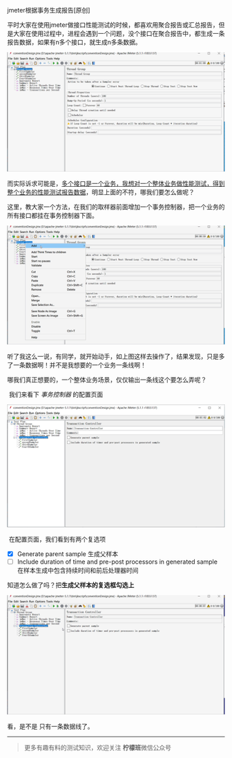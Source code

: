 jmeter根据事务生成报告[原创]

​	平时大家在使用jmeter做接口性能测试的时候，都喜欢用聚合报告或汇总报告，但是大家在使用过程中，进程会遇到一个问题，没个接口在聚合报告中，都生成一条报告数据，如果有n多个接口，就生成n多条数据。

![conventionDesign2](../image/conventionDesign2.gif)

而实际诉求可能是，<u>多个接口是一个业务，我想对一个整体业务做性能测试，得到整个业务的性能测试报告数据</u>，明显上面的不符，哪我们要怎么做呢？

​	这里，教大家一个方法，在我们的取样器前面增加一个事务控制器，把一个业务的所有接口都挂在事务控制器下面。

![TransactionController](../image/TransactionController.gif)

​	听了我这么一说，有同学，就开始动手，如上图这样去操作了，结果发现，只是多了一条数据啊！并不是我想要的一个业务一条线啊！

​	哪我们真正想要的，一个整体业务场景，仅仅输出一条线这个要怎么弄呢？

​	我们来看下 *事务控制器* 的配置页面

![image-20191203194955350](../image/image-55350.png)

​	在配置页面，我们看到有两个复选项

 - [x] Generate parent sample  生成父样本
 - [ ] Include duration of time and pre-post processors in generated sample  在样本生成中包含持续时间和前后处理器时间

知道怎么做了吗？把**生成父样本的复选框勾选上**

![TransactionController2](../image/TransactionController2.gif)

看，是不是 只有一条数据线了。

------

> 更多有趣有料的测试知识，欢迎关注 **柠檬班**微信公众号


